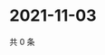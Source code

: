 # 2021-11-03

共 0 条

<!-- BEGIN WEIBO -->
<!-- 最后更新时间 Wed Nov 03 2021 05:12:12 GMT+0800 (China Standard Time) -->

<!-- END WEIBO -->
